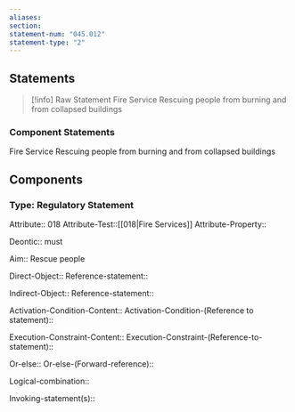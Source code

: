 ```yaml
---
aliases: 
section: 
statement-num: "045.012"
statement-type: "2"
---
```

## Statements 
> [!info] Raw Statement
> Fire Service Rescuing people from burning and from collapsed buildings 
> 

### Component Statements
Fire Service Rescuing people from burning and from collapsed buildings 
## Components
### Type: Regulatory Statement
Attribute:: 018
Attribute-Test::[[018|Fire Services]]
Attribute-Property::

Deontic:: must

Aim:: Rescue people

Direct-Object::
	Reference-statement::

Indirect-Object::
	Reference-statement::

Activation-Condition-Content::
	Activation-Condition-(Reference to statement)::

Execution-Constraint-Content::
	Execution-Constraint-(Reference-to-statement)::

Or-else::
	Or-else-(Forward-reference)::

Logical-combination::

Invoking-statement(s)::